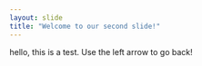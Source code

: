 ```yaml
---
layout: slide
title: "Welcome to our second slide!"
---
```

hello, this is a test.
Use the left arrow to go back!
